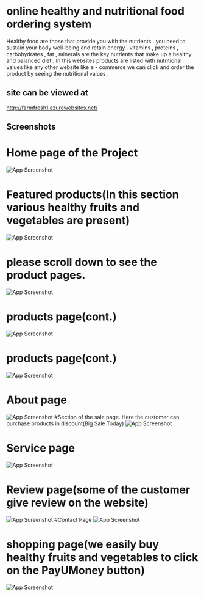 
# online healthy and nutritional food ordering system

Healthy food are those that provide you with the nutrients . you need to sustain your body well-being and retain energy . vitamins , proteins , carbohydrates , fat , minerals are the key nutrients that make up a healthy and balanced diet . In this websites products are listed with nutritional values like any other website like e - commerce we can click and order the product by seeing the nutritional values .

## site can be viewed at
http://farmfresh1.azurewebsites.net/
## Screenshots
# Home page of the Project
![App Screenshot](https://user-images.githubusercontent.com/91620114/155885843-aca8ab0c-9ec8-4bf6-bdb5-23560dcb9735.png)
# Featured products(In this section various healthy fruits and vegetables are present)
![App Screenshot](https://user-images.githubusercontent.com/91620114/155885856-fd33a4e8-bd77-49e6-97eb-79404f132fcc.png)
# please scroll down to see the product pages.
![App Screenshot](https://user-images.githubusercontent.com/91620114/155885860-523361a7-0796-4270-90d3-bf25624e585f.png)
# products page(cont.)
![App Screenshot](https://user-images.githubusercontent.com/91620114/155885861-a285e42c-af81-4a31-85f7-3e102b0ddad5.png)
# products page(cont.)
![App Screenshot](https://user-images.githubusercontent.com/91620114/155885865-3aeeebfb-45a2-4d90-83ce-227ad489def9.png)
# About page
![App Screenshot](https://user-images.githubusercontent.com/91620114/155885869-833fe9fd-b301-475f-a57f-8641a2f6b34b.png)
#Section of the sale page. Here the customer can purchase products in discount(Big Sale Today)
![App Screenshot](https://user-images.githubusercontent.com/91620114/155885872-01574a5a-6f33-4be3-bbf7-e0598ed4398c.png)
# Service page
![App Screenshot](https://user-images.githubusercontent.com/91620114/155885874-39e45933-5645-4673-b1d6-f0d16d42092c.png)
# Review page(some of the customer give review on the website)
![App Screenshot](https://user-images.githubusercontent.com/91620114/155885876-0eca9308-16d6-4548-9410-76e0e4d58fce.png)
#Contact Page
![App Screenshot](https://user-images.githubusercontent.com/91620114/155885878-8f6bfc84-6949-4f9a-9046-cb85063c00ce.png)
# shopping page(we easily buy healthy fruits and vegetables to click on the PayUMoney button)
![App Screenshot](https://user-images.githubusercontent.com/91620114/155885882-0432951b-ac28-4d99-a68f-2d71c5e7cade.png)

